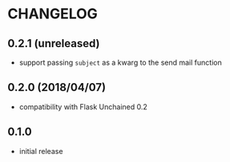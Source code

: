 # CHANGELOG

## 0.2.1 (unreleased)

* support passing `subject` as a kwarg to the send mail function

## 0.2.0 (2018/04/07)

* compatibility with Flask Unchained 0.2

## 0.1.0

* initial release
